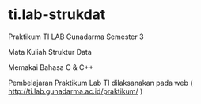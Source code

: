 # ti.lab-strukdat
Praktikum TI LAB Gunadarma Semester 3 


Mata Kuliah Struktur Data


Memakai Bahasa C & C++


Pembelajaran Praktikum Lab TI dilaksanakan pada web ( http://ti.lab.gunadarma.ac.id/praktikum/ )
